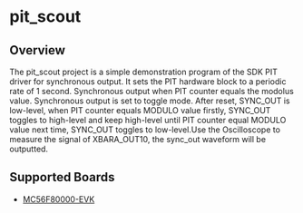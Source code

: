 # pit_scout

## Overview
The pit_scout project is a simple demonstration program of the SDK PIT driver for synchronous output. It sets the PIT hardware block to a periodic rate of 1 second. Synchronous output when PIT counter equals the modolus value. Synchronous output is set to toggle mode. After reset, SYNC_OUT is low-level, when PIT counter equals MODULO value firstly, SYNC_OUT toggles to high-level and keep high-level until PIT counter equal MODULO value next time, SYNC_OUT toggles to low-level.Use the Oscilloscope to measure the signal of XBARA_OUT10, the sync_out waveform will be outputted.

## Supported Boards
- [MC56F80000-EVK](../../../_boards/mc56f80000evk/driver_examples/pit/scout/example_board_readme.md)
